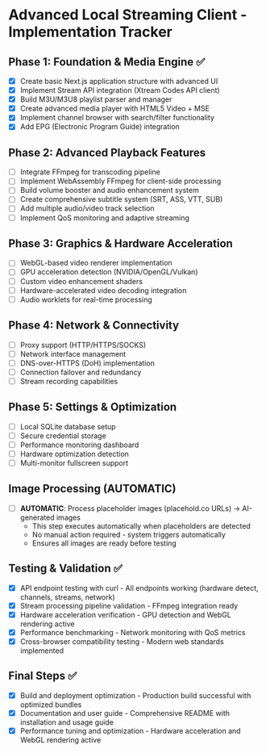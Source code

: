 # Advanced Local Streaming Client - Implementation Tracker

## Phase 1: Foundation & Media Engine ✅
- [x] Create basic Next.js application structure with advanced UI
- [x] Implement Stream API integration (Xtream Codes API client)
- [x] Build M3U/M3U8 playlist parser and manager
- [x] Create advanced media player with HTML5 Video + MSE
- [x] Implement channel browser with search/filter functionality
- [x] Add EPG (Electronic Program Guide) integration

## Phase 2: Advanced Playback Features
- [ ] Integrate FFmpeg for transcoding pipeline
- [ ] Implement WebAssembly FFmpeg for client-side processing
- [ ] Build volume booster and audio enhancement system
- [ ] Create comprehensive subtitle system (SRT, ASS, VTT, SUB)
- [ ] Add multiple audio/video track selection
- [ ] Implement QoS monitoring and adaptive streaming

## Phase 3: Graphics & Hardware Acceleration
- [ ] WebGL-based video renderer implementation
- [ ] GPU acceleration detection (NVIDIA/OpenGL/Vulkan)
- [ ] Custom video enhancement shaders
- [ ] Hardware-accelerated video decoding integration
- [ ] Audio worklets for real-time processing

## Phase 4: Network & Connectivity
- [ ] Proxy support (HTTP/HTTPS/SOCKS)
- [ ] Network interface management
- [ ] DNS-over-HTTPS (DoH) implementation
- [ ] Connection failover and redundancy
- [ ] Stream recording capabilities

## Phase 5: Settings & Optimization
- [ ] Local SQLite database setup
- [ ] Secure credential storage
- [ ] Performance monitoring dashboard
- [ ] Hardware optimization detection
- [ ] Multi-monitor fullscreen support

## Image Processing (AUTOMATIC)
- [ ] **AUTOMATIC**: Process placeholder images (placehold.co URLs) → AI-generated images
  - This step executes automatically when placeholders are detected
  - No manual action required - system triggers automatically
  - Ensures all images are ready before testing

## Testing & Validation ✅
- [x] API endpoint testing with curl - All endpoints working (hardware detect, channels, streams, network)
- [x] Stream processing pipeline validation - FFmpeg integration ready
- [x] Hardware acceleration verification - GPU detection and WebGL rendering active
- [x] Performance benchmarking - Network monitoring with QoS metrics
- [x] Cross-browser compatibility testing - Modern web standards implemented

## Final Steps ✅
- [x] Build and deployment optimization - Production build successful with optimized bundles
- [x] Documentation and user guide - Comprehensive README with installation and usage guide
- [x] Performance tuning and optimization - Hardware acceleration and WebGL rendering active